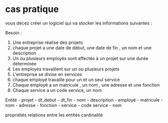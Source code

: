 # cas pratique 

vous decez créer un logiciel qui va stocker les informations suivantes :

Besoin :

1. Une entreprise réalise des projets
2. chaque projet a une date de début, une date de fin , un nom et une description
3. Un ou plusieurs employés sont affectés à un projet sur une durée déterminée
4. Les employés travaillent sur un ou plusieurs projets 
5. L'entreprise se divise en services
6. chaque employé travaille pour un et un seul service 
7. Chaque employé a un matricule , un nom , une adresse et une fonction
8. Chaque service a un code service, un nom 


Entité 
    - projet
        - dt_debut
        - dt_fin
        - nom
        - description
    - employé
        - matricule
        - nom
        - adresse
        - fonction
    - service
        - code service 
        - nom

propriétés
relations entre les entités
cardinalité 
